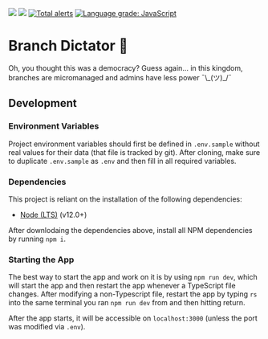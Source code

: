 ![](https://github.com/actions/AbsolutelyNothingToSeeHere/Branch-Dictator/workflows/Build/badge.svg?branch=master)
![](https://github.com/actions/AbsolutelyNothingToSeeHere/Branch-Dictator/workflows/Deploy/badge.svg)
[![Total alerts](https://img.shields.io/lgtm/alerts/g/AbsolutelyNothingToSeeHere/Branch-Dictator.svg?logo=lgtm&logoWidth=18)](https://lgtm.com/projects/g/AbsolutelyNothingToSeeHere/Branch-Dictator/alerts/)
[![Language grade: JavaScript](https://img.shields.io/lgtm/grade/javascript/g/AbsolutelyNothingToSeeHere/Branch-Dictator.svg?logo=lgtm&logoWidth=18)](https://lgtm.com/projects/g/AbsolutelyNothingToSeeHere/Branch-Dictator/context:javascript)


# Branch Dictator 👑
Oh, you thought this was a democracy? Guess again... in this kingdom, branches are micromanaged and admins have less power ¯\\\_(ツ)\_/¯

## Development
### Environment Variables
Project environment variables should first be defined in `.env.sample` without real values for their data (that file is tracked by git). After cloning, make sure to duplicate `.env.sample` as `.env` and then fill in all required variables.

### Dependencies
This project is reliant on the installation of the following dependencies:
- [Node (LTS)](https://nodejs.org/en/download/) (v12.0+)

After downlodaing the dependencies above, install all NPM dependencies by running `npm i`.

### Starting the App
The best way to start the app and work on it is by using `npm run dev`, which will start the app and then restart the app whenever a TypeScript file changes. After modifying a non-Typescript file, restart the app by typing `rs` into the same terminal you ran `npm run dev` from and then hitting return.

After the app starts, it will be accessible on `localhost:3000` (unless the port was modified via `.env`).